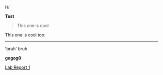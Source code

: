*Hi*

**Test**

> This one is cool

This one is cool too:

---

'bruh' bruh

**gogog0**

[Lab Report 1](https://mmdavid1.github.io/cse15l-lab-reports/lab-report-1-week-0.html)



